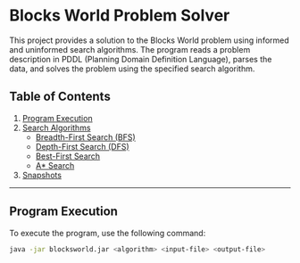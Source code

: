 # Blocks World Problem Solver

This project provides a solution to the Blocks World problem using informed and uninformed search algorithms. The program reads a problem description in PDDL (Planning Domain Definition Language), parses the data, and solves the problem using the specified search algorithm.

## Table of Contents
1. [Program Execution](#program-execution)
2. [Search Algorithms](#search-algorithms)
    - [Breadth-First Search (BFS)](#breadth-first-search-bfs)
    - [Depth-First Search (DFS)](#depth-first-search-dfs)
    - [Best-First Search](#best-first-search)
    - [A* Search](#a-search)
3. [Snapshots](#snapshots)

---

## Program Execution

To execute the program, use the following command:

```bash
java -jar blocksworld.jar <algorithm> <input-file> <output-file>
